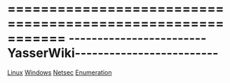 ===========================================================
------------------------YasserWiki-------------------------
===========================================================


[Linux](Linux)
[Windows](Windows) 
[Netsec](Netsec)
[Enumeration](Enumeration) 




